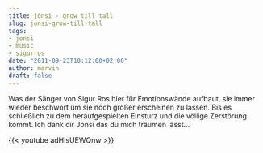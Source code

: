 ```yaml
---
title: jónsi - grow till tall
slug: jonsi-grow-till-tall
tags:
- jonsi
- music
- sigurros
date: "2011-09-23T10:12:00+02:00"
author: marvin
draft: false
---
```

Was der Sänger von Sigur Ros hier für Emotionswände aufbaut, sie immer
wieder beschwört um sie noch größer erscheinen zu lassen. Bis es
schließlich zu dem heraufgespielten Einsturz und die völlige Zerstörung
kommt. Ich dank dir Jonsi das du mich träumen lässt...

{{< youtube adHIsUEWQnw >}}